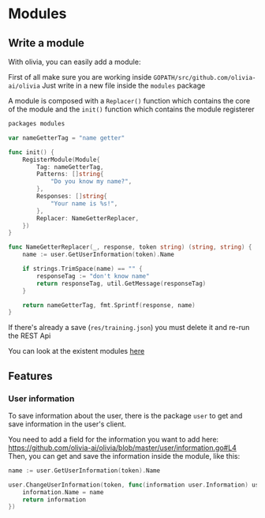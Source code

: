 # Modules
## Write a module
With olivia, you can easily add a module:

First of all make sure you are working inside `GOPATH/src/github.com/olivia-ai/olivia`
Just write in a new file inside the `modules` package

A module is composed with a `Replacer()` function which contains the core of the module and the `init()` function which contains the module registerer 

```go
packages modules

var nameGetterTag = "name getter"

func init() {
	RegisterModule(Module{
		Tag: nameGetterTag,
		Patterns: []string{
			"Do you know my name?",
		},
		Responses: []string{
			"Your name is %s!",
		},
		Replacer: NameGetterReplacer,
	})
}

func NameGetterReplacer(_, response, token string) (string, string) {
	name := user.GetUserInformation(token).Name

	if strings.TrimSpace(name) == "" {
		responseTag := "don't know name"
		return responseTag, util.GetMessage(responseTag)
	}

	return nameGetterTag, fmt.Sprintf(response, name)
}
```

If there's already a save (`res/training.json`) you must delete it and re-run the REST Api

You can look at the existent modules [here](https://github.com/olivia-ai/olivia/tree/master/modules)

## Features 
### User information
To save information about the user, there is the package `user` to get and save information in the user's client.

You need to add a field for the information you want to add here: https://github.com/olivia-ai/olivia/blob/master/user/information.go#L4
Then, you can get and save the information inside the module, like this:

```go
name := user.GetUserInformation(token).Name
```

```go
user.ChangeUserInformation(token, func(information user.Information) user.Information {
	information.Name = name
	return information
})
```
